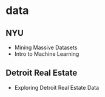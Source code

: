 # data

## NYU
- Mining Massive Datasets
- Intro to Machine Learning

## Detroit Real Estate 
- Exploring Detroit Real Estate Data
